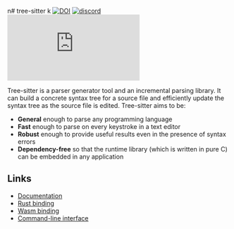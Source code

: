 n# tree-sitter
k
[![DOI](https://zenodo.org/badge/14164618.svg)](https://zenodo.org/badge/latestdoi/14164618)
[![discord][discord]](https://discord.gg/w7nTvsVJhm)
[![matrix][matrix]](https://matrix.to/#/#tree-sitter-chat:matrix.org)

Tree-sitter is a parser generator tool and an incremental parsing library. It can build a concrete syntax tree for a source file and efficiently update the syntax tree as the source file is edited. Tree-sitter aims to be:

- **General** enough to parse any programming language
- **Fast** enough to parse on every keystroke in a text editor
- **Robust** enough to provide useful results even in the presence of syntax errors
- **Dependency-free** so that the runtime library (which is written in pure C) can be embedded in any application

## Links
- [Documentation](https://tree-sitter.github.io)
- [Rust binding](lib/binding_rust/README.md)
- [Wasm binding](lib/binding_web/README.md)
- [Command-line interface](crates/cli/README.md)

[discord]: https://img.shields.io/discord/1063097320771698699?logo=discord&label=discord
[matrix]: https://img.shields.io/matrix/tree-sitter-chat%3Amatrix.org?logo=matrix&label=matrix
